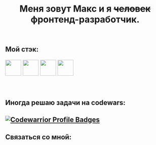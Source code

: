 <h1 align="center"> Меня зовут Макс и я <s>человек</s> фронтенд-разработчик. </h1> <br />
<h2>Мой стэк: 
<p align="left">
  <img src="https://raw.githubusercontent.com/ShahriarShafin/ShahriarShafin/main/Assets/html.gif" width="50">
  <img src="https://raw.githubusercontent.com/ShahriarShafin/ShahriarShafin/main/Assets/css.gif" width="50">
  <img src="https://raw.githubusercontent.com/ShahriarShafin/ShahriarShafin/main/Assets/js.webp" width="50">
  <img src="https://i.giphy.com/media/VgGthkhUvGgOit7Y9i/200.webp" width="50">
</p>
</h2>
<br />
<h2>Иногда решаю задачи на codewars:<h2>

[![Codewarrior Profile Badges](https://www.codewars.com/users/NakkuTricks/badges/large)](https://www.codewars.com/users/NakkuTricks)

<h2>Связаться со мной:</h2>
